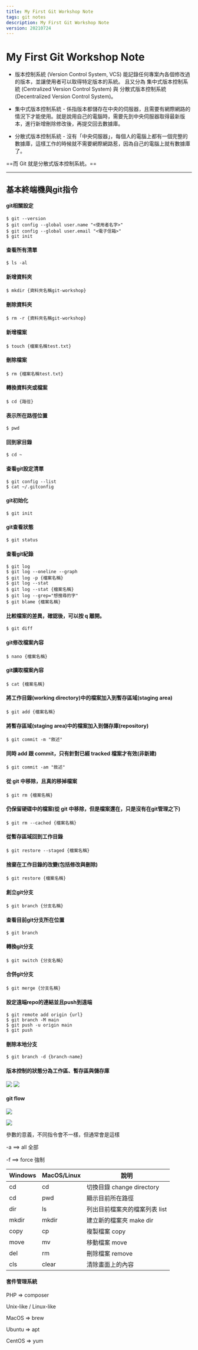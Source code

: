 ```yaml
---
title: My First Git Workshop Note
tags: git notes
description: My First Git Workshop Note
version: 20210724
---
```


# My First Git Workshop Note

* 版本控制系統 (Version Control System, VCS) 能記錄任何專案內各個修改過的版本，並讓使用者可以取得特定版本的系統。
且又分為 集中式版本控制系統 (Centralized Version Control System) 與 分散式版本控制系統 (Decentralized Version Control System)。

* 集中式版本控制系統 - 係指版本都儲存在中央的伺服器，且需要有網際網路的情況下才能使用。就是說用自己的電腦時，需要先到中央伺服器取得最新版本，進行新增刪除修改後，再提交回去數據庫。

* 分散式版本控制系統 - 沒有「中央伺服器」，每個人的電腦上都有一個完整的數據庫，這樣工作的時候就不需要網際網路惹，因為自己的電腦上就有數據庫了。

==而 Git 就是分散式版本控制系統。==

---
## 基本終端機與git指令

#### git相關設定
```bash=
$ git --version
$ git config --global user.name "<使用者名字>"
$ git config --global user.email "<電子信箱>"
$ git init
```

#### 查看所有清單
```bash=
$ ls -al
```

#### 新增資料夾
```bash=
$ mkdir {資料夾名稱git-workshop}
```

#### 刪除資料夾
```bash=
$ rm -r {資料夾名稱git-workshop}
```

#### 新增檔案
```bash=
$ touch {檔案名稱test.txt}
```

#### 刪除檔案
```bash=
$ rm {檔案名稱test.txt}
```

#### 轉換資料夾或檔案
```bash=
$ cd {路徑}
```

#### 表示所在路徑位置
```bash=
$ pwd
```

####  回到家目錄
```bash=
$ cd ~
```

#### 查看git設定清單
```bash=
$ git config --list
$ cat ~/.gitconfig
```

#### git初始化
```bash=
$ git init
```

#### git查看狀態
```bash=
$ git status
```

#### 查看git紀錄
```bash=
$ git log
$ git log --oneline --graph
$ git log -p {檔案名稱}
$ git log --stat
$ git log --stat {檔案名稱} 
$ git log --grep="想搜尋的字"
$ git blame {檔案名稱}
```

#### 比較檔案的差異，確認後，可以按 q 離開。
```bash=
$ git diff
```

#### git修改檔案內容
```bash=
$ nano {檔案名稱}
```

#### git讀取檔案內容
```bash=
$ cat {檔案名稱}
```

#### 將工作目錄(working directory)中的檔案加入到暫存區域(staging area)
```bash=
$ git add {檔案名稱}
```

#### 將暫存區域(staging area)中的檔案加入到儲存庫(repository)
```bash=
$ git commit -m "敘述"
```

#### 同時 add 跟 commit，只有針對已經 tracked 檔案才有效(非新建)
```bash=
$ git commit -am "敘述"
```

####  從 git 中移除，且真的移掉檔案 
```bash=
$ git rm {檔案名稱}
```

#### 仍保留硬碟中的檔案(從 git 中移除，但是檔案還在，只是沒有在git管理之下) 
```bash=
$ git rm --cached {檔案名稱}
```

#### 從暫存區域回到工作目錄
```bash=
$ git restore --staged {檔案名稱}
```
 
#### 捨棄在工作目錄的改變(包括修改與刪除)
```bash=
$ git restore {檔案名稱}
```

#### 創立git分支
```bash=
$ git branch {分支名稱}
```

#### 查看目前git分支所在位置
```bash=
$ git branch 
```

#### 轉換git分支
```bash=
$ git switch {分支名稱}
```

#### 合併git分支
```bash=
$ git merge {分支名稱}
```

#### 設定遠端repo的連結並且push到遠端 
```bash= 
$ git remote add origin {url}
$ git branch -M main
$ git push -u origin main
$ git push
```
#### 刪除本地分支
```bash= 
$ git branch -d {branch-name}
```

#### 版本控制的狀態分為工作區、暫存區與儲存庫
![](https://i.imgur.com/hGK7bxd.png)
![](https://i.imgur.com/luUKlnD.png)

#### git flow
![](https://i.imgur.com/Kweo8l6.png)

![](https://i.imgur.com/rV7GdFn.png)

參數的意義，不同指令會不一樣，但通常會是這樣

-a ==> all   全部

-f ==> force 強制

| Windows | MacOS/Linux | 說明 |
| -------- | -------- | -------- |
| cd     | cd     | 切換目錄 change directory    |
| cd     | pwd     | 顯示目前所在路徑     |
| dir     | ls     | 列出目前檔案夾的檔案列表  list   |
| mkdir     | mkdir     | 建立新的檔案夾  make dir   |
| copy     | cp     | 複製檔案   copy  |
| move     | mv     | 移動檔案   move  |
| del     | rm     | 刪除檔案    remove |
| cls     | clear     | 清除畫面上的內容     |


#### 套件管理系統
PHP => composer

Unix-like / Linux-like

MacOS => brew

Ubuntu => apt

CentOS => yum

